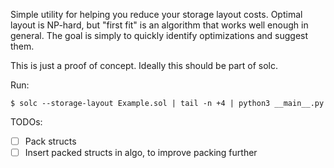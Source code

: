 Simple utility for helping you reduce your storage layout costs.
Optimal layout is NP-hard, but "first fit" is an algorithm that works well enough in general.
The goal is simply to quickly identify optimizations and suggest them.

This is just a proof of concept.
Ideally this should be part of solc.

Run:

```
$ solc --storage-layout Example.sol | tail -n +4 | python3 __main__.py
```

TODOs:

- [ ] Pack structs
- [ ] Insert packed structs in algo, to improve packing further
